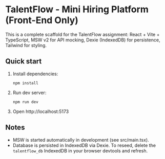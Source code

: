 # TalentFlow - Mini Hiring Platform (Front-End Only)

This is a complete scaffold for the TalentFlow assignment: React + Vite + TypeScript, MSW v2 for API mocking, Dexie (IndexedDB) for persistence, Tailwind for styling.

## Quick start

1. Install dependencies:
   ```
   npm install
   ```
2. Run dev server:
   ```
   npm run dev
   ```
3. Open http://localhost:5173

## Notes
- MSW is started automatically in development (see src/main.tsx).
- Database is persisted in IndexedDB via Dexie. To reseed, delete the `talentflow_db` IndexedDB in your browser devtools and refresh.

